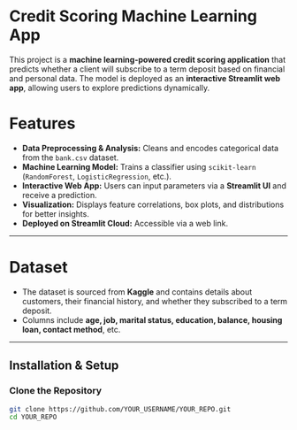 # Credit Scoring Machine Learning App

This project is a **machine learning-powered credit scoring application** that predicts whether a client will subscribe to a term deposit based on financial and personal data. The model is deployed as an **interactive Streamlit web app**, allowing users to explore predictions dynamically.

# Features
- **Data Preprocessing & Analysis:** Cleans and encodes categorical data from the `bank.csv` dataset.
- **Machine Learning Model:** Trains a classifier using `scikit-learn` (`RandomForest`, `LogisticRegression`, etc.).
- **Interactive Web App:** Users can input parameters via a **Streamlit UI** and receive a prediction.
- **Visualization:** Displays feature correlations, box plots, and distributions for better insights.
- **Deployed on Streamlit Cloud:** Accessible via a web link.

---

# Dataset
- The dataset is sourced from **Kaggle** and contains details about customers, their financial history, and whether they subscribed to a term deposit.
- Columns include **age, job, marital status, education, balance, housing loan, contact method**, etc.

---

## Installation & Setup

### Clone the Repository
```bash
git clone https://github.com/YOUR_USERNAME/YOUR_REPO.git
cd YOUR_REPO
